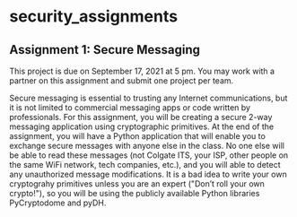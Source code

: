 # security_assignments


## Assignment 1: Secure Messaging ##

This project is due on September 17, 2021 at 5 pm. You may work with a partner on this assignment
and submit one project per team.

Secure messaging is essential to trusting any Internet communications, but it is not limited to
commercial messaging apps or code written by professionals.
For this assignment, you will be creating a secure 2-way messaging application using cryptographic
primitives. At the end of the assignment, you will have a Python application that will enable you
to exchange secure messages with anyone else in the class. No one else will be able to read these
messages (not Colgate ITS, your ISP, other people on the same WiFi network, tech companies, etc.),
and you will able to detect any unauthorized message modifications.
It is a bad idea to write your own cryptograhy primitives unless you are an expert ("Don’t roll
your own crypto!"), so you will be using the publicly available Python libraries PyCryptodome and
pyDH.
